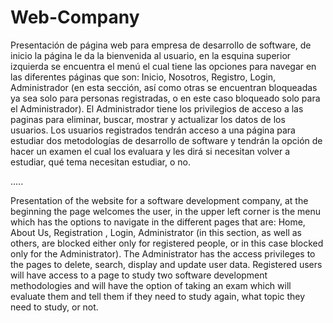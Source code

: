 # Web-Company
Presentación de página web para empresa de desarrollo de software, de inicio la página le da la bienvenida al usuario, en la esquina superior izquierda se encuentra el menú el cual tiene las opciones para navegar en las diferentes páginas que son: Inicio, Nosotros, Registro, Login, Administrador (en esta sección, así como otras se encuentran bloqueadas ya sea solo para personas registradas, o en este caso bloqueado solo para el Administrador).
El Administrador tiene los privilegios de acceso a las paginas para eliminar, buscar, mostrar y actualizar los datos de los usuarios.
Los usuarios registrados tendrán acceso a una página para estudiar dos metodologías de desarrollo de software y tendrán la opción de hacer un examen el cual los evaluara y les dirá si necesitan volver a estudiar, qué tema necesitan estudiar, o no.

.....

Presentation of the website for a software development company, at the beginning the page welcomes the user, in the upper left corner is the menu which has the options to navigate in the different pages that are: Home, About Us, Registration , Login, Administrator (in this section, as well as others, are blocked either only for registered people, or in this case blocked only for the Administrator).
The Administrator has the access privileges to the pages to delete, search, display and update user data.
Registered users will have access to a page to study two software development methodologies and will have the option of taking an exam which will evaluate them and tell them if they need to study again, what topic they need to study, or not.

